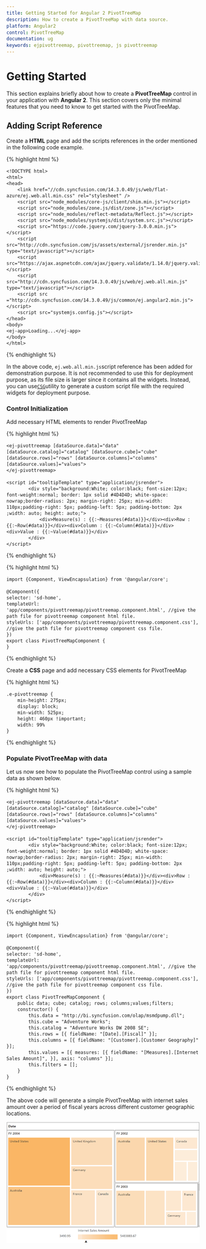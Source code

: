 ```yaml
---
title: Getting Started for Angular 2 PivotTreeMap
description: How to create a PivotTreeMap with data source.
platform: Angular2
control: PivotTreeMap
documentation: ug
keywords: ejpivottreemap, pivottreemap, js pivottreemap
---
```


# Getting Started

This section explains briefly about how to create a **PivotTreeMap** control in your application with **Angular 2**. This section covers only the minimal features that you need to know to get started with the PivotTreeMap.

## Adding Script Reference

Create a **HTML** page and add the scripts references in the order mentioned in the following code example.

{% highlight html %}

    <!DOCTYPE html>
    <html>
    <head> 
        <link href="//cdn.syncfusion.com/14.3.0.49/js/web/flat-azure/ej.web.all.min.css" rel="stylesheet" />
        <script src="node_modules/core-js/client/shim.min.js"></script>
        <script src="node_modules/zone.js/dist/zone.js"></script>
        <script src="node_modules/reflect-metadata/Reflect.js"></script>
        <script src="node_modules/systemjs/dist/system.src.js"></script>
        <script src="https://code.jquery.com/jquery-3.0.0.min.js"></script>
        <script src="http://cdn.syncfusion.com/js/assets/external/jsrender.min.js" type="text/javascript"></script>
        <script src="https://ajax.aspnetcdn.com/ajax/jquery.validate/1.14.0/jquery.validate.min.js"></script>
        <script src="http://cdn.syncfusion.com/14.3.0.49/js/web/ej.web.all.min.js" type="text/javascript"></script>
        <script src ="http://cdn.syncfusion.com/14.3.0.49/js/common/ej.angular2.min.js"></script>
        <script src="systemjs.config.js"></script>
    </head>
    <body>
    <ej-app>Loading...</ej-app>
    </body>
    </html>

{% endhighlight %}

In the above code, `ej.web.all.min.js`script reference has been added for demonstration purpose. It is not recommended to use this for deployment purpose, as its file size is larger since it contains all the widgets. Instead, you can use[`CSG`](http://csg.syncfusion.com "CSG")utility to generate a custom script file with the required widgets for deployment purpose.

### Control Initialization

Add necessary HTML elements to render PivotTreeMap

{% highlight html %}

    <ej-pivottreemap [dataSource.data]="data" [dataSource.catalog]="catalog" [dataSource.cube]="cube" [dataSource.rows]="rows" [dataSource.columns]="columns" [dataSource.values]="values">
    </ej-pivottreemap>
    
    <script id="tooltipTemplate" type="application/jsrender">
            <div style="background:White; color:black; font-size:12px; font-weight:normal; border: 1px solid #4D4D4D; white-space: nowrap;border-radius: 2px; margin-right: 25px; min-width: 110px;padding-right: 5px; padding-left: 5px; padding-bottom: 2px ;width: auto; height: auto;">
                <div>Measure(s) : {{:~Measures(#data)}}</div><div>Row : {{:~Row(#data)}}</div><div>Column : {{:~Column(#data)}}</div><div>Value : {{:~Value(#data)}}</div>
            </div>
    </script>  

{% endhighlight %}

{% highlight html %}

    import {Component, ViewEncapsulation} from '@angular/core';
    
    @Component({
    selector: 'sd-home',
    templateUrl: 'app/components/pivottreemap/pivottreemap.component.html', //give the path file for pivottreemap component html file.
    styleUrls: ['app/components/pivottreemap/pivottreemap.component.css'],  //give the path file for pivottreemap component css file.
    })
    export class PivotTreeMapComponent {
    }

{% endhighlight %}

Create a **CSS** page and add necessary CSS elements for PivotTreeMap

{% highlight html %}

    .e-pivottreemap {
        min-height: 275px; 
        display: block;
        min-width: 525px; 
        height: 460px !important; 
        width: 99%
    }

{% endhighlight %}

### Populate PivotTreeMap with data

Let us now see how to populate the PivotTreeMap control using a sample data as shown below.

{% highlight html %}

    <ej-pivottreemap [dataSource.data]="data" [dataSource.catalog]="catalog" [dataSource.cube]="cube" [dataSource.rows]="rows" [dataSource.columns]="columns" [dataSource.values]="values">
    </ej-pivottreemap>
    
    <script id="tooltipTemplate" type="application/jsrender">
            <div style="background:White; color:black; font-size:12px; font-weight:normal; border: 1px solid #4D4D4D; white-space: nowrap;border-radius: 2px; margin-right: 25px; min-width: 110px;padding-right: 5px; padding-left: 5px; padding-bottom: 2px ;width: auto; height: auto;">
                <div>Measure(s) : {{:~Measures(#data)}}</div><div>Row : {{:~Row(#data)}}</div><div>Column : {{:~Column(#data)}}</div><div>Value : {{:~Value(#data)}}</div>
            </div>
    </script>  

{% endhighlight %}

{% highlight html %}

    import {Component, ViewEncapsulation} from '@angular/core';
    
    @Component({
    selector: 'sd-home',
    templateUrl: 'app/components/pivottreemap/pivottreemap.component.html', //give the path file for pivottreemap component html file.
    styleUrls: ['app/components/pivottreemap/pivottreemap.component.css'],  //give the path file for pivottreemap component css file.
    })
    export class PivotTreeMapComponent {
        public data; cube; catalog; rows; columns;values;filters;
        constructor() {
            this.data = "http://bi.syncfusion.com/olap/msmdpump.dll";
            this.cube = "Adventure Works";
            this.catalog = "Adventure Works DW 2008 SE";
            this.rows = [{ fieldName: "[Date].[Fiscal]" }];
            this.columns = [{ fieldName: "[Customer].[Customer Geography]" }];
            this.values = [{ measures: [{ fieldName: "[Measures].[Internet Sales Amount]", }], axis: "columns" }];
            this.filters = [];
        }
    }

{% endhighlight %}

The above code will generate a simple PivotTreeMap with internet sales amount over a period of fiscal years across different customer geographic locations.

![](getting-started_images/Olap.png)